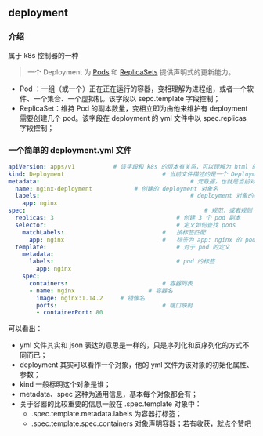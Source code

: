## deployment

### 介绍
属于 k8s 控制器的一种
> 一个 Deployment 为 [Pods](https://kubernetes.io/docs/concepts/workloads/pods/pod-overview/) 和 [ReplicaSets](https://kubernetes.io/zh/docs/concepts/workloads/controllers/replicaset/) 提供声明式的更新能力。

- Pod ：一组（或一个）正在正在运行的容器，变相理解为进程组，或者一个软件、一个集合、一个虚拟机。该字段以 sepc.template 字段控制；
- ReplicaSet：维持 Pod 的副本数量，变相立即为由他来维护有 deployment 需要创建几个 pod。该字段在 deployment 的 yml 文件中以 spec.replicas 字段控制；

### 一个简单的 deployment.yml 文件
```yaml
apiVersion: apps/v1           # 该字段和 k8s 的版本有关系，可以理解为 html 的 doctype
kind: Deployment							# 当前文件描述的是一个 Deployment
metadata:											# 元数据，也就是当前对象的一些基本信息或描述
  name: nginx-deployment			# 创建的 deployment 对象名
  labels:											# deployment 对象的标签
    app: nginx
spec:													# 规范，或者规则
  replicas: 3									# 创建 3 个 pod 副本
  selector:										# 定义如何查找 pods
    matchLabels:							#	按标签匹配
      app: nginx							#	标签为 app: nginx 的 pod
  template:										# 对于 pod 的定义
    metadata:
      labels:									# pod 的标签
        app: nginx
    spec:
      containers:							# 容器列表
      - name: nginx						# 容器名
        image: nginx:1.14.2		# 镜像名
        ports:								# 端口映射
        - containerPort: 80
```

可以看出：
- yml 文件其实和 json 表达的意思是一样的，只是序列化和反序列化的方式不同而已；
- deployment 其实可以看作一个对象，他的 yml 文件为该对象的初始化属性、参数；
- kind 一般标明这个对象是谁；
- metadata、spec 这种为通用信息，基本每个对象都会有；
- 关于容器的比较重要的信息一般在 .spec.template 对象中：
  - .spec.template.metadata.labels 为容器打标签；
  - .spec.template.spec.containers 对象声明容器；​若有收获，就点个赞吧